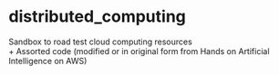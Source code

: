 # distributed_computing
Sandbox to road test cloud computing resources
<br>\+ Assorted code (modified or in original form from Hands on Artificial Intelligence on AWS)
